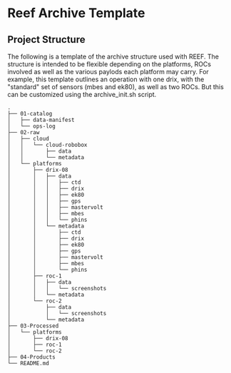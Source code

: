 # Reef Archive Template

## Project Structure

The following is a template of the archive structure used with REEF. The structure is intended to be flexible depending on the platforms, ROCs involved as well as the various paylods each platform may carry. For example, this template outlines an operation with one drix, with the "standard" set of sensors (mbes and ek80), as well as two ROCs. But this can be customized using the archive_init.sh script.

```
.
├── 01-catalog
│   ├── data-manifest
│   └── ops-log
├── 02-raw
│   ├── cloud
│   │   └── cloud-robobox
│   │       ├── data
│   │       └── metadata
│   └── platforms
│       ├── drix-08
│       │   ├── data
│       │   │   ├── ctd
│       │   │   ├── drix
│       │   │   ├── ek80
│       │   │   ├── gps
│       │   │   ├── mastervolt
│       │   │   ├── mbes
│       │   │   └── phins
│       │   └── metadata
│       │       ├── ctd
│       │       ├── drix
│       │       ├── ek80
│       │       ├── gps
│       │       ├── mastervolt
│       │       ├── mbes
│       │       └── phins
│       ├── roc-1
│       │   ├── data
│       │   │   └── screenshots
│       │   └── metadata
│       └── roc-2
│           ├── data
│           │   └── screenshots
│           └── metadata
├── 03-Processed
│   └── platforms
│       ├── drix-08
│       ├── roc-1
│       └── roc-2
├── 04-Products
└── README.md
```

